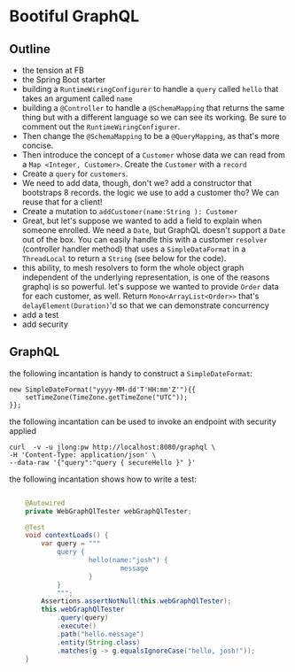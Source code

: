 # Bootiful GraphQL

## Outline

* the tension at FB
* the Spring Boot starter
* building a `RuntimeWiringConfigurer` to handle a `query` called `hello` that
  takes an argument called `name`
* building a `@Controller` to handle a `@SchemaMapping` that returns the same
  thing but with a different language so we can see its working. Be sure to
  comment out the `RuntimeWiringConfigurer`.
* Then change the `@SchemaMapping` to be a `@QueryMapping`, as that's more concise.
* Then introduce the concept of a `Customer` whose data we can read from
  a `Map <Integer, Customer>`. Create the `Customer` with a `record`
* Create a `query` for `customers`.
* We need to add data, though, don't we? add a constructor that bootstraps 8 records. the logic we use to add a customer tho? We can reuse that for a client! 
* Create a mutation to `addCustomer(name:String ): Customer`
* Great, but let's suppose we wanted to add a field to explain when someone
  enrolled. We need a `Date`, but GraphQL doesn't support a `Date` out of the
  box. You can easily handle this with a customer `resolver` (controller handler
  method) that uses a `SimpleDataFormat` in a `ThreadLocal` to return
  a `String` (see below for the code).
* this ability, to mesh resolvers to form the whole object graph independent of the underlying representation, is one of the reasons graphql is so powerful. let's suppose we wanted to provide `Order` data for each customer, as well. Return `Mono<ArrayList<Order>>` that's `delayElement(Duration)`'d so that we can demonstrate concurrency 
* add a test
* add security 

## GraphQL

the following incantation is handy to construct a `SimpleDateFormat`:

```
new SimpleDateFormat("yyyy-MM-dd'T'HH:mm'Z'"){{
	setTimeZone(TimeZone.getTimeZone("UTC"));
}};
```

the following incantation can be used to invoke an endpoint with security
applied

```
curl  -v -u jlong:pw http://localhost:8080/graphql \
-H 'Content-Type: application/json' \
--data-raw '{"query":"query { secureHello }" }'
```
 
the following incantation shows how to write a test:

```java 

	@Autowired
	private WebGraphQlTester webGraphQlTester;

	@Test
	void contextLoads() {
		var query = """
			query {
					hello(name:"josh") {
							message
					}
			}
			""";
		Assertions.assertNotNull(this.webGraphQlTester);
		this.webGraphQlTester
			.query(query)
			.execute()
			.path("hello.message")
			.entity(String.class)
			.matches(g -> g.equalsIgnoreCase("hello, josh!"));
	}
```